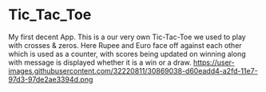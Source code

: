 # Tic_Tac_Toe
My first decent App. This is a our very own Tic-Tac-Toe we used to play with crosses & zeros. Here Rupee and Euro face off against each other which is used as a counter, with scores being updated on winning along with message is displayed whether it is a win or a draw. 
https://user-images.githubusercontent.com/32220811/30869038-d60eadd4-a2fd-11e7-97d3-97de2ae3394d.png
